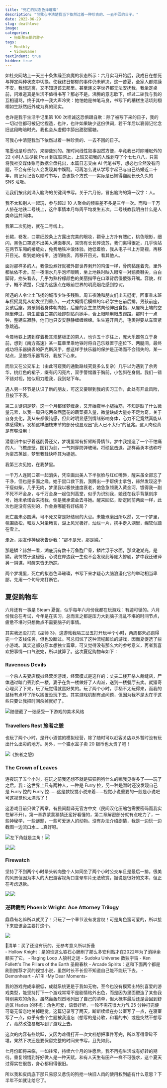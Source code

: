 ```yaml
---
title: "死亡的拟态色泽璀璨"
description: "可我心中清楚我当下依然过着一种珍贵的、一去不回的日子。"
date: 2022-06-29
slug: deathlove
image:
categories:
  - 扭断那天鹅的脖子
tags:
  - Monthly
  - VideoGame!
textIndent: true
hidden: true 
---
```


如社交网站上一天三十条焦躁至疯魔的状态所示：六月实习开始后，我成日在想死与禅定两种状态中切换。使我终日郁郁的事件仍未解决，这一苦夏，全家人都烦躁不安，我想逃离，又不知道该去那里。甚至连文字世界都无法安抚我，我坐定桌前，问难道真是生活不值得书写？那必不是。沸腾的意志歇下，经过二轮我与我的互相谩骂，终于其中一我大声冷笑：她怕她是神笔马良，书写下的糟糕生活顷刻栩栩如生跃然纸外成为真的现实。

也许是我于生活手记里第 100 次坦诚这恐惧跟自欺：除了被写下来的日子，我的一切过往都可被记忆捏造，也许，也许如果缺少这份供词，若干年后以衰弱记忆念旧这段晦暗时光，我也会从虚假中舔出甜甜蜜糖。

可我心中清楚我当下依然过着一种珍贵的、一去不回的日子。

笔墨也是珍贵的，来聊些别的。按时间线性叙事固然方便，毕竟我已将除睡眠外的 22 小时人生尽数 Post 到互联网上，上班又把我的人性剥夺了个七七八八，只需将我社交媒体账号数据全盘托出，本篇日志交由 AI 代笔书写，想必也全然没有问题，不会有任何人会发现其中蹊跷。可再怎么说从学写字起已与自己结婚近二十年，周记月记皆以顺时书写，总该换个方式——实际是已懒得翻阅长长久久的 SNS 垃圾。

让我们按此刻涌入脑海的关键词书写。关于六月份，冒出脑海的第一汉字：人。

我不太和别人一起玩，参与超过 10 人聚会的频率差不多是三年一次。而和一千万人挤在地铁二号线上，这件事情本月每周平均发生五次。二号线教我明白什么是人类命运共同体。

我第二次见她，就在二号线上。

长裙，卷发，口罩细胶条上方露出完美的眼妆，颧骨上方扑有腮红，桃色眼影，细闪，黑色口罩遮不出美人满面春风，耳饰有长长碎流苏，我们离得很近，几乎快站在两节车厢的接缝处，免费地铁冲浪体验。她低着脸，我从电子书上方窥视，再移开目光。看到她的指甲，透明釉质。再移开目光，看其他人。

面对那样多的人，我像没煮好就被外部世界剥开的鸡蛋一样，骨肉黏连着壳，里外都依依不舍。前一夜泪水几乎泡坏眼睛，坐上地铁时映入眼帘一对鹅黄鞋尖，白白脚背，抬头看去，几乎为熟柠檬颜色的美丽指甲在口罩背后傻傻张开嘴。容貌，样子，概不清楚，只是为这簇点在眼前世界的明亮烟花感到惊诧。

所遇的人令尘土飞扬的城市少许多残酷。周五夜晚和朋友们出去逛街，回事乘末班车摇摇晃晃从始发坐到重点。一对大概情侣模样的年轻学生在前后排，男孩前座，女孩后座，男孩侧着身体朝向她，后座的女生忽然向他伸出食指，从座椅上端的空隙里伸过，男生戴着口罩的脸即刻贴向她手，合上眼睛用眼皮蹭蹭。那时十一点钟，整辆车寂静，他们也只安安静静缠缠绵绵。生生避开目光，艳羡得要从车窗紧急跳逃。

今晨地铁上遇到穿着极其规整板正的男人，也许五十岁往上，庞大乐器包立于身前，想到《南方高速》某一篇章里乘地铁时将自己乐器置于座位下、两腿间，最终成功将乐器搞丢的萨克斯风手，想这样手扶乐器的保护是正确而不会错失的，某一站点，见他将乐器背好，我放下心来。

而后又在公交车上（由此可窥我的通勤路线究竟多么复杂）几乎以为遇到了余秀华，桃红色的裙子，缀有闪闪亮片，双手警惕置于胸前，小包斜在身侧。我们一错不错对视，她似用力瞪我，我到站下车。

遇人另一环节是认识了新的朋友，可这又要聊到我的实习工作，此处有开盒风险，且按下不表。

第二关键词是梦。这一个月都怪梦缠身，又开始夜半小腿抽筋，不知是缺了什么微量元素，以我一周只吃两朵西蓝花的蔬菜摄入量，微量缺成大量亦不足为奇。关于自身变化，我从来都很钝感，但此时明显感到情绪影响身体，心力不足竟然真能从体感得知，发梢这样细枝末节的部分也显现出“此人已不太行”的征兆。这人肉也真是有够没用！

潜意识中似乎着迷削骨还父，梦境里常有折臂断骨情节。梦中我捏造了一个不怕痛的人，飞檐走壁，图钉为剑，一气刺穿防弹玻璃，将硕鼠击退。那样英勇本该称呼为豪杰英雄，梦里我轻快呼其为姐姐。

我第三次见她，在我梦里。

一千万人连同口罩一起消失，凭空画出美人下半张脸与红红嘴唇，醒来虽全部忘了干净，但也是多面之缘。她于鼠口救下我，我腾出一手帮侠士拿包，赫然发现这手干瘦似柴，几乎无肉，梦里我以极快速度衰老，她急急领我入黄金河，镀得我一副不死不坏金身，与千万金身一起位列高堂，似乎为识别我，她还在我手背篆刻序号，她未承诺会来找我，倒是我承诺会去寻她。醒来回忆，断定同前两面一样，此次也是没有告别的，作金身哪能有好结局？

死亡虽未必圆满，可不死又常是好结局的大忌。未能琢磨出所以然，又一个梦里，氛围放松，和友人对坐畅言，湖上风光极好，灿烂一片，携手走入湖里，绵软似踏在雪上。

走近，朋友作神秘状告诉我：“那不是光，那是鳞。”

那是鳞？赫然一看，湖底沉有数十万鱼胞尸骨，鳞片浮于水面，那潋滟湖光，是鳞。我愕然于这秘密，心说在岸边我一生也不会发现此等庞大惨剧，梦中我还破译另一阴谋，可醒来皆无所踪。

两个梦境里，死亡的拟态色泽璀璨，书写下来才疑心大脑浪漫化它的举动相当卑鄙，先用一个句号来打断它。

## 夏促购物车

六月还有一事是 Steam 夏促，似乎每年六月份我都在玩游戏：有迹可循的。六月份我总在考试，今年是在实习，总而言之都是压力大到脑子混乱不堪的时间节点，疲惫不堪时只想做点不需要脑子的事情。

其实我还没打完《巫师 3》，这游戏我隔三岔五打开玩半个小时，两周都未必跑得完一个支线任务，但也没断过。可总归怵了这种流程超长的游戏，因而夏促选了些小游戏。其实这部分原本想独立篇章，可又觉得没有那么大的参考意义，再者我喜欢把事情一口气说完，所以就算了。这次夏促购物车如下：

### Ravenous Devils

一个杀人夫妻店模拟经营类游戏，经营模式是这样的：丈夫二楼开杀人裁缝店，尸体通过暗门丢到负一楼，妻子在负一楼做好了人肉派，送到一楼餐厅去卖。就猎奇心理买了下来，玩了玩觉得就蛮好笑的。玩了两个小时，手柄不太玩得来，而我的鼠标有点坏了所以搁置没玩下去。其实游戏机制有点问题，但因为我不是太在乎这些只要让我把时间杀掉就好了。

![随便截了一张感受一下游戏的美术风格](https://pub-219f59729cc7474d97beb0f99a13e6bd.r2.dev/June/20220625002330_1.jpg)

### Travellers Rest 旅者之憩

也玩了两个小时，是开小酒馆的模拟经营，除了随时可以赶客关店以外暂时没有玩出什么出彩的地方。另外，一个猫水盆子卖 20 银币也太贵了吧！

![《旅者之憩》](https://pub-219f59729cc7474d97beb0f99a13e6bd.r2.dev/June/20220620230655_1.jpg)

### The Crown of Leaves

连夜玩了五个小时，在玩之前我还想不就是猫猫狗狗什么的嘛我见得多了——玩了之后，我：这世界上只有两种人，一种是 Furry 控，另一种是暂时还没发现自己是 Furry 控的 Furry 控……这是款视觉小说来着……视觉小说重要的一般是小说吧可这视觉也太漂亮了！

这游戏目前只做了两章，有民间翻译无官方中文（民间汉化压缩包需要密码而我实在解不开）。第一章靠蒙蒙猜猜还蛮好看懂的，第二章解密部分就有点吃力了，一些神秘学，一些谜题，一些可爱迷人的动物。没有办法介绍剧情，我是一边玩一边截图一边流口水……真好呀。

![左下角就是主角！](https://pub-219f59729cc7474d97beb0f99a13e6bd.r2.dev/June/20220626010753_1.jpg)![](https://pub-219f59729cc7474d97beb0f99a13e6bd.r2.dev/June/20220626001948_1.jpg)

![](https://pub-219f59729cc7474d97beb0f99a13e6bd.r2.dev/June/21.jpg)![](https://pub-219f59729cc7474d97beb0f99a13e6bd.r2.dev/June/20220626003621_1.jpg)

### Firewatch

坚持了不到两个小时晕头转向整个人如同坐了两个小时公交车且是最后一排。很美的风景但因为本人的大巴游客视角口含晕车片无法欣赏，据说是很好的文本，但正在考虑退款。

![](https://pub-219f59729cc7474d97beb0f99a13e6bd.r2.dev/June/2.jpg)![](https://pub-219f59729cc7474d97beb0f99a13e6bd.r2.dev/June/1.jpg)

### 逆转裁判 Phoenix Wright: Ace Attorney Trilogy

鼎鼎有名嘛所以就买了！只玩了一个章节没有发言权！可是角色蛮可爱的，所以接下来应该会主要打这个。

![](https://pub-219f59729cc7474d97beb0f99a13e6bd.r2.dev/June/20220619220035_1.jpg)

<detail>
<summary>
📑清单：买了还没有玩的，无参考意义所以折叠
</summary>
- Hollow Knight：是的谁这么铁石心肠刷了那么多安利贴才在2022年为了消掉余额买了它。
- Raging Loop 人狼村之谜
- Sudoku Universe 数独宇宙
- Ken Follett's The Pillars of the Earth 圣殿春秋
- Arcade Spirits：这和下面两个都是刷到推荐才买的视觉小说，虽然时长不长但不知道自己能不能玩下去。
- Demonheart
- ATRI -My Dear Moments-
</detail>

我的游戏完成率很低，成就系统更是于我如无物，至今也没有摸索出特别喜爱的游戏类型，能坚持打下一个游戏常常不是剧情格外出色，而是因为里面塑造了某些我特别喜欢的角色。虽然轰轰烈烈地列出了自己的清单，但大概率最后还是会回到舒适区 Hades 的怀抱：角色可爱，语音好听，一轮不需花很大力气 25 分钟打完便可毫无留恋地关掉睡觉。这篇记录写了两天，断断续续在办公室写了一点，在寝室写了一点，似乎有些个主题被我遗忘（想写的是诗歌，和看的书）或是突然不想写了，竟然改弦易辙写到了游戏上去。

这次的内容有些跳跃，又因为难得打开一次文档想把事件写完，所以写得零碎不堪，果然下次还是要保留完整的时间来书写，且先如此。

七月份即将来临，一如往常，持续六个月的许愿后，我不再抱生活或有好转的期待。重复领悟到好好做人是一种天赋，和有人天生有田产一样不可强求，这个夏天过得实在很苦，身心都用得很旧。

所以我和皮肉底下那只易怒又悲伤的狗抢一块旧人肉的使用权到底有什么意思？下半年不如就让给它了。
